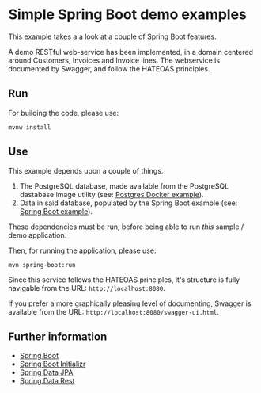 # Simple Spring Boot demo examples

This example takes a a look at a couple of Spring Boot features.

A demo RESTful web-service has been implemented, in a domain centered around Customers, Invoices and Invoice lines. The
webservice is documented by Swagger, and follow the HATEOAS principles. 

## Run

For building the code, please use:

    mvnw install

## Use

This example depends upon a couple of things.

1. The PostgreSQL database, made available from the PostgreSQL dastabase image utility (see: [Postgres Docker example](../postgres-docker`)).
2. Data in said database, populated by the Spring Boot example (see: [Spring Boot example](../springboot`)).

These dependencies must be run, before being able to run *this* sample / demo application.

Then, for running the application, please use:

    mvn spring-boot:run

Since this service follows the HATEOAS principles, it's structure is fully navigable from the URL: `http://localhost:8080`.

If you prefer a more graphically pleasing level of documenting, Swagger is available from the URL: `http://localhost:8080/swagger-ui.html`.

## Further information

* [Spring Boot](https://spring.io/projects/spring-boot)
* [Spring Boot Initializr](https://start.spring.io/)
* [Spring Data JPA](https://spring.io/projects/spring-data-jpa)
* [Spring Data Rest](https://spring.io/projects/spring-data-rest)